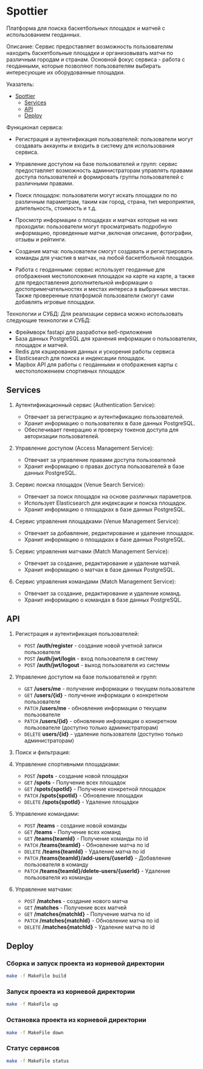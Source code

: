 # Spottier

Платформа для поиска баскетбольных площадок и матчей с использованием геоданных.

Описание:
Сервис предоставляет возможность пользователям находить баскетбольные площадки и организовывать матчи по различным городам и странам.
Основной фокус сервиса - работа с геоданными, которые позволяют пользователям выбирать интересующие их оборудованные площадки.

Указатель:

<!-- code_chunk_output -->

- [Spottier](#spottier)
  - [Services](#services)
  - [API](#api)
  - [Deploy](#deploy)

<!-- /code_chunk_output -->

Функционал сервиса:

- Регистрация и аутентификация пользователей: пользователи могут создавать аккаунты и входить в систему для использования сервиса.
  
- Управление доступом на базе пользователей и групп: сервис предоставляет возможность администраторам управлять правами доступа пользователей и формировать группы пользователей с различными правами.

- Поиск площадок: пользователи могут искать площадки по по различным параметрам, таким как город, страна, тип мероприятия, длительность, стоимость и т.д.

- Просмотр информации о площадках и матчах которые на них проходили: пользователи могут просматривать подробную информацию, проведенные матчи ,включая описание, фотографии, отзывы и рейтинги.

- Создания матча: пользователи смогут создавать и регистрировать команды для участия в матчах, на любой баскетбольной площадки.

- Работа с геоданными: сервис использует геоданные для отображения местоположения площадок на карте на карте, а также для предоставления дополнительной информации о достопримечательностях и местах интереса в выбранных местах. Также проверенные платформой пользователи смогут сами добавлять игровые площадки.

Технологии и СУБД:
Для реализации сервиса можно использовать следующие технологии и СУБД:

- Фреймворк fastapi для разработки веб-приложения
- База данных PostgreSQL для хранения информации о пользователях, площадок и матчей.
- Redis для кэширования данных и ускорения работы сервиса
- Elasticsearch для поиска и индексации площадок.
- Mapbox API для работы с геоданными и отображения карты с местоположением спортивных площадок

## Services

1. Аутентификационный сервис (Authentication Service):

   - Отвечает за регистрацию и аутентификацию пользователей.
   - Хранит информацию о пользователях в базе данных PostgreSQL.
   - Обеспечивает генерацию и проверку токенов доступа для авторизации пользователей.

2. Управление доступом (Access Management Service):

   - Отвечает за управление правами доступа пользователей
   - Хранит информацию о правах доступа пользователей в базе данных PostgreSQL.

3. Сервис поиска площадок (Venue Search Service):

   - Отвечает за поиск площадок на основе различных параметров.
   - Использует Elasticsearch для индексации и поиска площадок.
   - Хранит информацию о площадках в базе данных PostgreSQL.

4. Сервис управления площадками (Venue Management Service):

   - Отвечает за добавление, редактирование и удаление площадок.
   - Хранит информацию о площадках в базе данных PostgreSQL.

5. Сервис управления матчами (Match Management Service):

   - Отвечает за создание, редактирование и удаление матчей.
   - Хранит информацию о матчах в базе данных PostgreSQL.

6. Сервис управления командами (Match Management Service):

   - Отвечает за создание, редактирование и удаление команд.
   - Хранит информацию о командах в базе данных PostgreSQL.




## API

1. Регистрация и аутентификация пользователей:
   - `POST` **/auth/register** - создание новой учетной записи пользователя
   - `POST` **/auth/jwt/login** - вход пользователя в систему
   - `POST` **/auth/jwt/logout** - выход пользователя из системы
     </br>
2. Управление доступом на базе пользователей и групп:

   - `GET` **/users/me** - получение информации о текущем пользователе
   - `GET` **/users/{id}** - получение информации о конкретном пользователе
   - `PATCH` **/users/me** - обновление информации о текущем пользователе
   - `PATCH` **/users/{id}** - обновление информации о конкретном пользователе (доступно только администраторам)
   - `DELETE` **users/{id}** - удаление пользователя (доступно только администраторам)
     </br>

3. Поиск и фильтрация:
4. Управление спортивными площадками:
     - `POST` **/spots** - создание новой площадки
     - `GET` **/spots**  - Получение всех площадок
     - `GET` **/spots{spotId}** - Получение конкретной площадок
     - `PATCH` **/spots{spotId}** - Обновление площадки
     - `DELETE` **/spots{spotId}** - Удаление площадки
5. Управление командами:
     - `POST` **/teams** - создание новой команды
     - `GET` **/teams**  - Получение всех команд
     - `GET` **/teams{teamId}** - Получение команды по id
     - `PATCH` **/teams{teamId}** - Обновление  матча по id
     - `DELETE` **/teams{teamId}** - Удаление  матча по id
     - `PATCH` **/teams{teamId}/add-users/{userId}** - Добавление пользователя в команду
     - `PATCH` **/teams{teamId}/delete-users/{userId}** - Удаление пользователя из команды

6. Управление матчами:
     - `POST` **/matches** - создание нового матча
     - `GET` **/matches**  - Получение всех матчей
     - `GET` **/matches{matchId}** - Получение  матча по id
     - `PATCH` **/matches{matchId}** - Обновление  матча по id
     - `DELETE` **/matches{matchId}** - Удаление  матча по id


## Deploy

### Сборка и запуск проекта из корневой директории
```bash
make -f MakeFile build
```

### Запуск проекта из корневой директории
```bash
make -f MakeFile up
```

### Остановка проекта из корневой директории
```bash
make -f MakeFile down
```

### Статус сервисов
```bash
make -f MakeFile status
```